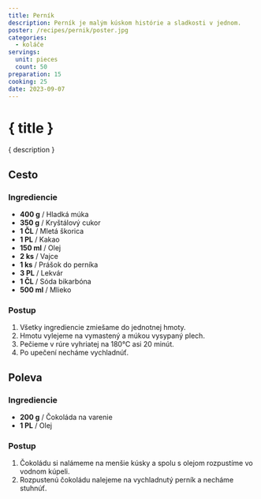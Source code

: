 ```yaml
---
title: Perník
description: Perník je malým kúskom histórie a sladkosti v jednom.
poster: /recipes/pernik/poster.jpg
categories:
  - koláče
servings:
  unit: pieces
  count: 50
preparation: 15
cooking: 25
date: 2023-09-07
---
```


# { title }

{ description }

## Cesto

### Ingrediencie

- **400 g** / Hladká múka
- **350 g** / Kryštálový cukor
- **1 ČL** / Mletá škorica
- **1 PL** / Kakao
- **150 ml** / Olej
- **2 ks** / Vajce
- **1 ks** / Prášok do perníka
- **3 PL** / Lekvár
- **1 ČL** / Sóda bikarbóna
- **500 ml** / Mlieko

### Postup

1. Všetky ingrediencie zmiešame do jednotnej hmoty.
2. Hmotu vylejeme na vymastený a múkou vysypaný plech.
3. Pečieme v rúre vyhriatej na 180°C asi 20 minút.
4. Po upečení necháme vychladnúť.

## Poleva

### Ingrediencie

- **200 g** / Čokoláda na varenie
- **1 PL** / Olej

### Postup

1. Čokoládu si nalámeme na menšie kúsky a spolu s olejom rozpustíme vo vodnom kúpeli.
2. Rozpustenú čokoládu nalejeme na vychladnutý perník a necháme stuhnúť.
